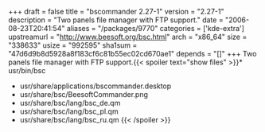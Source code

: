 +++
draft = false
title = "bscommander 2.27-1"
version = "2.27-1"
description = "Two panels file manager with FTP support."
date = "2006-08-23T20:41:54"
aliases = "/packages/9770"
categories = ['kde-extra']
upstreamurl = "http://www.beesoft.org/bsc.html"
arch = "x86_64"
size = "338633"
usize = "992595"
sha1sum = "47d6d9b8d5928a8f183cf6c81b55ec02cd670ae1"
depends = "[]"
+++
Two panels file manager with FTP support.{{< spoiler text="show files" >}}* usr/bin/bsc
* usr/share/applications/bscommander.desktop
* usr/share/bsc/BeesoftCommander.png
* usr/share/bsc/lang/bsc_de.qm
* usr/share/bsc/lang/bsc_pl.qm
* usr/share/bsc/lang/bsc_ru.qm
{{< /spoiler >}}